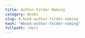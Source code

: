 ```yaml
---
title: Author Folder Naming
category: Books
slug: 8.book-author-folder-naming
hash: "#book-author-folder-naming"
fullpath: /docs
---
```


<docs-book-author-folder-naming></docs-book-author-folder-naming>

